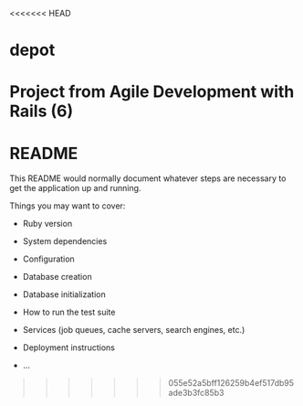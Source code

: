 <<<<<<< HEAD
# depot
Project from Agile Development with Rails (6)
=======
# README

This README would normally document whatever steps are necessary to get the
application up and running.

Things you may want to cover:

* Ruby version

* System dependencies

* Configuration

* Database creation

* Database initialization

* How to run the test suite

* Services (job queues, cache servers, search engines, etc.)

* Deployment instructions

* ...
>>>>>>> 055e52a5bff126259b4ef517db95ade3b3fc85b3
